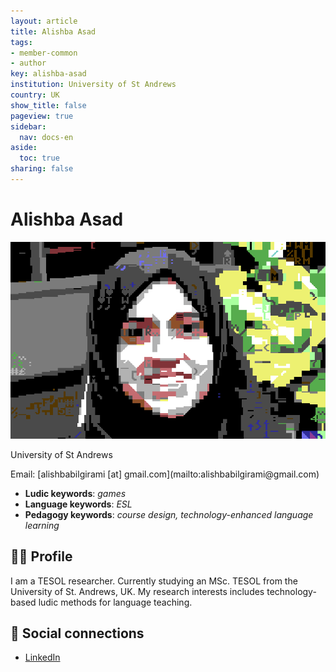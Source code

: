 ```yaml
---
layout: article
title: Alishba Asad
tags:
- member-common
- author
key: alishba-asad
institution: University of St Andrews
country: UK
show_title: false
pageview: true
sidebar:
  nav: docs-en
aside:
  toc: true
sharing: false
---
```


# Alishba Asad

<div class="card">
  <div class="card__image">
    <img class="image" src="/assets/images/alishba-asad.png"/>
  </div>
</div>

<p>University of St Andrews</p>
Email: [alishbabilgirami [at] gmail.com](mailto:alishbabilgirami@gmail.com)

- **Ludic keywords**: *games*
- **Language keywords**: *ESL*
- **Pedagogy keywords**: *course design, technology-enhanced language learning*

<!--more-->

## 👨‍🏫 Profile

I am a TESOL researcher. Currently studying an MSc. TESOL from the University of St. Andrews, UK. My research interests includes technology-based ludic methods for language teaching.


## 💬 Social connections

- [LinkedIn](https://www.linkedin.com/in/alishba-asad-992228298/)